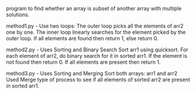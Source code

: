 program to find whether an array is subset of another array with multiple solutions.

method1.py -
Use two loops: The outer loop picks all the elements of arr2 one by one.
The inner loop linearly searches for the element picked by the outer loop.
If all elements are found then return 1, else return 0.

method2.py -
Uses Sorting and Binary Search
Sort arr1 using quicksort.
For each element of arr2, do binary search for it in sorted arr1.
If the element is not found then return 0.
If all elements are present then return 1.

method3.py -
Uses Sorting and Merging
Sort both arrays: arr1 and arr2
Used Merge type of process to see if all elements of sorted arr2 are present in sorted arr1.